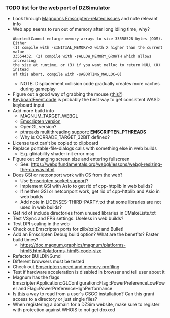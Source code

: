 ### TODO list for the web port of DZSimulator

- Look through [Magnum's Emscripten-related issues](https://github.com/mosra/magnum/issues?page=2&q=is%3Aissue+emscripten) and note relevant info
- Web app seems to run out of memory after long idling time, why?
    ```
    Aborted(Cannot enlarge memory arrays to size 33558528 bytes (OOM). Either
    (1) compile with -sINITIAL_MEMORY=X with X higher than the current value
    33554432, (2) compile with -sALLOW_MEMORY_GROWTH which allows increasing
    the size at runtime, or (3) if you want malloc to return NULL (0) instead
    of this abort, compile with -sABORTING_MALLOC=0)
    ```
    - NOTE: Displacement collision code gradually creates more caches during gameplay
- Figure out a good way of grabbing the mouse ([this?](https://developer.mozilla.org/en-US/docs/Web/API/Pointer_Lock_API))
- [KeyboardEvent.code](https://developer.mozilla.org/en-US/docs/Web/API/KeyboardEvent/code) is probably the best way to get consistent WASD keyboard input
- Add more build info
    - MAGNUM_TARGET_WEBGL
    - [Emscripten version](https://github.com/emscripten-core/emscripten/pull/17883)
    - OpenGL version?
    - pthreads multithreading support: __EMSCRIPTEN_PTHREADS__
    - Why is CORRADE_TARGET_32BIT defined?
- License text can't be copied to clipboard
- Replace portable-file-dialogs calls with something else in web builds
    - E.g. glidability shader init error msg
- Figure out changing screen size and entering fullscreen
    - See: https://webglfundamentals.org/webgl/lessons/webgl-resizing-the-canvas.html
- Does GSI or netconport work with CS from the web?
    - Use [Emscripten socket support](https://emscripten.org/docs/porting/networking.html)?
    - Implement GSI with Asio to get rid of cpp-httplib in web builds?
    - If neither GSI or netconport work, get rid of cpp-httplib and Asio in web builds
    - Add note in LICENSES-THIRD-PARTY.txt that some libraries are not used in web builds?
- Get rid of include directories from unused libraries in CMakeLists.txt
- Test VSync and FPS settings. Useless in web builds?
- Test DPI scaling in the web
- Check out Emscripten ports for zlib/bzip2 and Bullet!
- Add an Emscripten Debug build option? What are the benefits? Faster build times?
    - https://doc.magnum.graphics/magnum/platforms-html5.html#platforms-html5-code-size
- Refactor BUILDING.md
- Different browsers must be tested
- Check out [Emscripten speed and memory profiling](https://emscripten.org/docs/porting/Debugging.html#profiling)
- Test if hardware acceleration is disabled in browser and tell user about it
- Magnum has the flags EmscriptenApplication::GLConfiguration::Flag::PowerPreferenceLowPower and Flag::PowerPreferenceHighPerformance
- Is [this](https://developer.chrome.com/articles/file-system-access/) a way to read from a user's CSGO installation? Can this grant access to a directory or just single files?
- When registering a domain for a DZSim website, make sure to register with protection against WHOIS to not get doxxed
